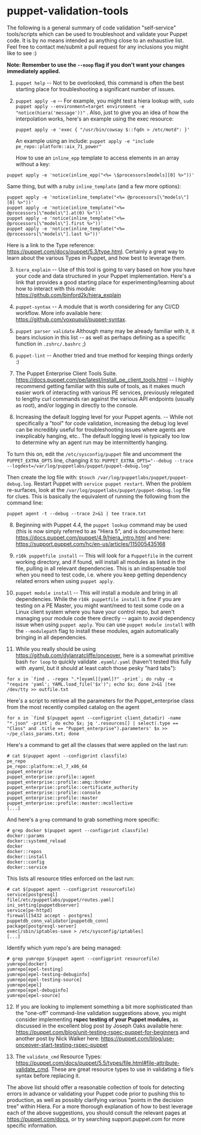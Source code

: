 # puppet-validation-tools

The following is a general summary of code validation "self-service" tools/scripts which can be used to troubleshoot and validate your Puppet code. It is by no means intended as anything close to an exhaustive list.  Feel free to contact me/submit a pull request for any inclusions you might like to see :)

**Note: Remember to use the `--noop` flag if you don't want your changes immediately applied.**
  
1. `puppet help` -- Not to be overlooked, this command is often the best starting place for troubleshooting a significant number of issues.
    
2. `puppet apply -e` -- For example, you might test a hiera lookup with, `sudo puppet apply --environment=target environment -e "notice(hiera('message'))"` . 
Also, just to give you an idea of how the interpolation works, here's an example using the exec resource:
      
     `puppet apply -e 'exec { "/usr/bin/cowsay $::fqdn > /etc/motd": }'`
      
      An example using an include:
      `puppet apply -e "include pe_repo::platform::aix_71_power"`
      
      How to use an `inline_epp` template to access elements in an array without a key:
     
```
puppet apply -e 'notice(inline_epp("<%= \$processors[models][0] %>"))'
```
Same thing, but with a ruby `inline_template` (and a few more options):
```
puppet apply -e 'notice(inline_template("<%= @processors[\"models\"][0] %>"))'
puppet apply -e 'notice(inline_template("<%= @processors[\"models\"].at(0) %>"))'
puppet apply -e 'notice(inline_template("<%= @processors[\"models\"].first %>"))'
puppet apply -e 'notice(inline_template("<%= @processors[\"models\"].last %>"))'
```
Here is a link to the Type reference: https://puppet.com/docs/puppet/5.3/type.html. Certainly a great way to learn about the various Types in Puppet, and how best to leverage them.
    
3. `hiera_explain` -- Use of this tool is going to vary based on how you have your code and data structured in your Puppet implementation. Here's a link that provides a good starting place for experimenting/learning about how to interact with this module: <a href="https://github.com/binford2k/hiera_explain">https://github.com/binford2k/hiera_explain</a>
      
4. `puppet-syntax` -- A module that is worth considering for any CI/CD workflow. More info available here: <a href="https://github.com/voxpupuli/puppet-syntax">https://github.com/voxpupuli/puppet-syntax</a>. 

5. `puppet parser validate` Although many may be already familiar with it, it bears inclusion in this list -- as well as perhaps defining as a specific function in `.zshrc/.bashrc` ;)

6. `puppet-lint` -- Another tried and true method for keeping things orderly :)

7. The Puppet Enterprise Client Tools Suite. <a href="https://docs.puppet.com/pe/latest/install_pe_client_tools.html">https://docs.puppet.com/pe/latest/install_pe_client_tools.html</a> -- I highly recommend getting familiar with this suite of tools, as it makes much easier work of interacting with various PE services, previously relegated to lengthy curl commands ran against the various API endpoints (usually as root), and/or logging in directly to the console.

8. Increasing the default logging level for your Puppet agents. -- While not specifically a "tool" for code validation, increasing the debug log level can be incredibly useful for troubleshooting issues where agents are inexplicably hanging, etc.. The default logging level is typically too low to determine why an agent run may be intermittently hanging. 

To turn this on, edit the `/etc/sysconfig/puppet` file and uncomment the `PUPPET_EXTRA_OPTS` line, changing it to: `PUPPET_EXTRA_OPTS="--debug --trace --logdest=/var/log/puppetlabs/puppet/puppet-debug.log"`

Then create the log file with: `$touch /var/log/puppetlabs/puppet/puppet-debug.log`. Restart Puppet with `service puppet restart`. When the problem re-surfaces, look at the `/var/log/puppetlabs/puppet/puppet-debug.log` file for clues. This is basically the equivalent of running the following from the command line:
```
puppet agent -t --debug --trace 2>&1 | tee trace.txt
```

8. Beginning with Puppet 4.4, the `puppet lookup` command may be used (this is now simply referred to as "Hiera 5", and is documented here: <a href="https://docs.puppet.com/puppet/4.9/hiera_intro.html">https://docs.puppet.com/puppet/4.9/hiera_intro.html</a> and here: <a href="https://support.puppet.com/hc/en-us/articles/115005435168">https://support.puppet.com/hc/en-us/articles/115005435168</a>

9. `r10k puppetfile install` -- This will look for a `Puppetfile` in the current working directory, and if found, will install all modules as listed in the file, pulling in all relevant dependencies. This is an indispensable tool when you need to test code, i.e. where you keep getting dependency related errors when using `puppet apply`.

10. `puppet module install` -- This will install a module and bring in all dependencies. While the `r10k puppetfile install` is fine if you are testing on a PE Master, you might want/need to test some code on a Linux client system where you have your control repo, but aren't managing your module code there directly -- again to avoid dependency issue when using `puppet apply`. You can use `puppet module install` with the `--modulepath` flag to install these modules, again automatically bringing in all dependencies.

11. While you really should be using <a href="https://github.com/dylanratcliffe/onceover">https://github.com/dylanratcliffe/onceover</a>, here is a somewhat primitive bash `for loop` to quickly validate `.eyaml/.yaml` (haven't tested this fully with .eyaml, but it should at least catch those pesky "hard tabs"):
```
for x in `find . -regex ".*[eyaml][yaml]?" -print`; do ruby -e "require 'yaml'; YAML.load_file('$x')"; echo $x; done 2>&1 |tee /dev/tty >> outfile.txt
```
Here's a script to retrieve all the parameters for the Puppet_enterprise class from the most recently compiled catalog on the agent
```
for x in `find $(puppet agent --configprint client_datadir) -name "*.json" -print`; do echo $x; jq '.resources[] | select(.type == "Class" and .title == "Puppet_enterprise").parameters' $x >> ~/pe_class_params.txt; done
```
Here's a command to get all the classes that were applied on the last run:
```
# cat $(puppet agent --configprint classfile)
pe_repo
pe_repo::platform::el_7_x86_64
puppet_enterprise
puppet_enterprise::profile::agent
puppet_enterprise::profile::amq::broker
puppet_enterprise::profile::certificate_authority
puppet_enterprise::profile::console
puppet_enterprise::profile::master
puppet_enterprise::profile::master::mcollective
[...]
```
And here's a `grep` command to grab something more specific:
```
# grep docker $(puppet agent --configprint classfile)
docker::params
docker::systemd_reload
docker
docker::repos
docker::install
docker::config
docker::service
```
This lists all resource titles enforced on the last run:
```
# cat $(puppet agent --configprint resourcefile)
service[postgresql]
file[/etc/puppetlabs/puppet/routes.yaml]
ini_setting[puppetdbserver]
service[pe-httpd]
firewall[5432 accept - postgres]
puppetdb_conn_validator[puppetdb_conn]
package[postgresql-server]
exec[/sbin/iptables-save > /etc/sysconfig/iptables]
[...]
```
Identify which yum repo's are being managed:
```
# grep yumrepo $(puppet agent --configprint resourcefile)
yumrepo[docker]
yumrepo[epel-testing]
yumrepo[epel-testing-debuginfo]
yumrepo[epel-testing-source]
yumrepo[epel]
yumrepo[epel-debuginfo]
yumrepo[epel-source]
```
12. If you are looking to implement something a bit more sophisticated than the "one-off" command-line validation suggestions above, you might consider implementing **rspec testing of your Puppet modules,** as discussed in the excellent blog post by Joseph Oaks available here:<span style="color: rgb(34,34,34);"> </span> <a href="https://puppet.com/blog/unit-testing-rspec-puppet-for-beginners">https://puppet.com/blog/unit-testing-rspec-puppet-for-beginners</a> and another post by Nick Walker here: <a href="https://puppet.com/blog/use-onceover-start-testing-rspec-puppet">https://puppet.com/blog/use-onceover-start-testing-rspec-puppet</a>

13. The `validate_cmd` Resource Types: https://puppet.com/docs/puppet/5.5/types/file.html#file-attribute-validate_cmd. These are great resource types to use in validating a file’s syntax before replacing it.

The above list should offer a reasonable collection of tools for detecting errors in advance or validating your Puppet code prior to pushing this to production, as well as possibly clarifying various "points in the decision tree" within Hiera.  For a more thorough explanation of how to best leverage each of the above suggestions, you should consult the relevant pages at https://puppet.com/docs, or try searching support.puppet.com for more specific information.
